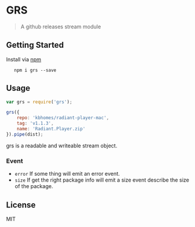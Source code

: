 # GRS

> A github releases stream module

## Getting Started

Install via [npm](http://npmjs.org/grs)

```shell
   npm i grs --save
```

## Usage

```Javascript
var grs = require('grs');

grs({
    repo: 'kbhomes/radiant-player-mac',
    tag: 'v1.1.3',
    name: 'Radiant.Player.zip'
}).pipe(dist);
```

grs is a readable and writeable stream object.

### Event
* `error` If some thing will emit an error event.
* `size` If get the right package info will emit a size event describe the size of the package.


## License

MIT
